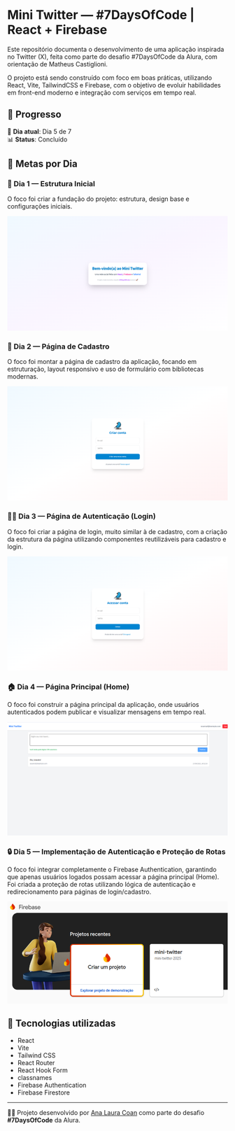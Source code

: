 # Mini Twitter — #7DaysOfCode | React + Firebase

Este repositório documenta o desenvolvimento de uma aplicação inspirada no Twitter (X), feita como parte do desafio #7DaysOfCode da Alura, com orientação de Matheus Castiglioni.

O projeto está sendo construído com foco em boas práticas, utilizando React, Vite, TailwindCSS e Firebase, com o objetivo de evoluir habilidades em front-end moderno e integração com serviços em tempo real.

## 🚀 Progresso

📆 **Dia atual**: Dia 5 de 7  
📊 **Status**: Concluído

## 📌 Metas por Dia

### 🧩 Dia 1 — Estrutura Inicial
O foco foi criar a fundação do projeto: estrutura, design base e configurações iniciais.

![Estrutura Inicial](./src/assets/images/home_page.png)

### 🧱 Dia 2 — Página de Cadastro
O foco foi montar a página de cadastro da aplicação, focando em estruturação, layout responsivo e uso de formulário com bibliotecas modernas.

![Página de Cadastro](./src/assets/images/register_page.png)

### 🧑‍💻 Dia 3 — Página de Autenticação (Login)
O foco foi criar a página de login, muito similar à de cadastro, com a criação da estrutura da página utilizando componentes reutilizáveis para cadastro e login.

![Página de Login](./src/assets/images/login_page.png)

### 🏠 Dia 4 — Página Principal (Home)
O foco foi construir a página principal da aplicação, onde usuários autenticados podem publicar e visualizar mensagens em tempo real.

![Página Principal](./src/assets/images/home_page_2.png)

### 🔒 Dia 5 — Implementação de Autenticação e Proteção de Rotas
O foco foi integrar completamente o Firebase Authentication, garantindo que apenas usuários logados possam acessar a página principal (Home).  
Foi criada a proteção de rotas utilizando lógica de autenticação e redirecionamento para páginas de login/cadastro.

![Autenticação e Rotas Protegidas](./src/assets/images/firebase_page.png)

## 🧰 Tecnologias utilizadas

- React
- Vite
- Tailwind CSS
- React Router
- React Hook Form
- classnames
- Firebase Authentication
- Firebase Firestore

---

👩‍💻 Projeto desenvolvido por [Ana Laura Coan](https://www.linkedin.com/in/analauracoan/) como parte do desafio **#7DaysOfCode** da Alura.
